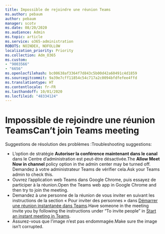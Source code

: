 ```yaml
---
title: Impossible de rejoindre une réunion Teams
ms.author: pebaum
author: pebaum
manager: scotv
ms.date: 08/20/2020
ms.audience: Admin
ms.topic: article
ms.service: o365-administration
ROBOTS: NOINDEX, NOFOLLOW
localization_priority: Priority
ms.collection: Adm_O365
ms.custom:
- "9003566"
- "6656"
ms.openlocfilehash: bc00638af3364f7d843c5b00d42a60491c4d1859
ms.sourcegitcommit: 9a39e7cff11854c54c717a2c0094bfdfefee4ffd
ms.translationtype: HT
ms.contentlocale: fr-FR
ms.lasthandoff: 10/01/2020
ms.locfileid: "48334124"
---
```

# <a name="cant-join-teams-meeting"></a><span data-ttu-id="416cd-102">Impossible de rejoindre une réunion Teams</span><span class="sxs-lookup"><span data-stu-id="416cd-102">Can’t join Teams meeting</span></span>

<span data-ttu-id="416cd-103">Suggestions de résolution des problèmes :</span><span class="sxs-lookup"><span data-stu-id="416cd-103">Troubleshooting suggestions:</span></span>  

- <span data-ttu-id="416cd-104">L’option de stratégie **Autoriser la conférence maintenant dans le canal** dans le Centre d’administration est peut-être désactivée.</span><span class="sxs-lookup"><span data-stu-id="416cd-104">The  **Allow Meet Now in channel**  policy option in the admin center may be turned off.</span></span> <span data-ttu-id="416cd-105">Demandez à votre administrateur Teams de vérifier cela.</span><span class="sxs-lookup"><span data-stu-id="416cd-105">Ask your Teams admin to check this.</span></span>
- <span data-ttu-id="416cd-106">Ouvrez l’application web Teams dans Google Chrome, puis essayez de participer à la réunion.</span><span class="sxs-lookup"><span data-stu-id="416cd-106">Open the Teams web app in Google Chrome and then try to join the meeting.</span></span>
- <span data-ttu-id="416cd-107">Demandez à une personne de la réunion de vous inviter en suivant les instructions de la section « Pour inviter des personnes » dans  [Démarrer une réunion instantanée dans Teams](https://support.microsoft.com/office/start-an-instant-meeting-in-teams-ff95e53f-8231-4739-87fa-00b9723f4ef5).</span><span class="sxs-lookup"><span data-stu-id="416cd-107">Have someone in the meeting invite you by following the instructions under “To invite people” in  [Start an instant meeting in Teams](https://support.microsoft.com/office/start-an-instant-meeting-in-teams-ff95e53f-8231-4739-87fa-00b9723f4ef5).</span></span>
- <span data-ttu-id="416cd-108">Assurez-vous que l’image n’est pas endommagée.</span><span class="sxs-lookup"><span data-stu-id="416cd-108">Make sure the image isn’t corrupted.</span></span>
